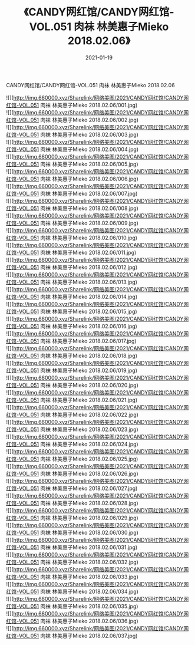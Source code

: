 ﻿---
layout: post
title:  《CANDY网红馆/CANDY网红馆-VOL.051 肉袜 林美惠子Mieko 2018.02.06》
date:   2021-01-19
img: http://img.660000.xyz/Sharelink/网络美图/2021/CANDY网红馆/CANDY网红馆-VOL.051 肉袜 林美惠子Mieko 2018.02.06/000.jpg
categories: [美女, 清纯, 唯美]
---

CANDY网红馆/CANDY网红馆-VOL.051 肉袜 林美惠子Mieko 2018.02.06

 ![](http://img.660000.xyz/Sharelink/网络美图/2021/CANDY网红馆/CANDY网红馆-VOL.051 肉袜 林美惠子Mieko 2018.02.06/001.jpg) <br>![](http://img.660000.xyz/Sharelink/网络美图/2021/CANDY网红馆/CANDY网红馆-VOL.051 肉袜 林美惠子Mieko 2018.02.06/002.jpg) <br>![](http://img.660000.xyz/Sharelink/网络美图/2021/CANDY网红馆/CANDY网红馆-VOL.051 肉袜 林美惠子Mieko 2018.02.06/003.jpg) <br>![](http://img.660000.xyz/Sharelink/网络美图/2021/CANDY网红馆/CANDY网红馆-VOL.051 肉袜 林美惠子Mieko 2018.02.06/004.jpg) <br>![](http://img.660000.xyz/Sharelink/网络美图/2021/CANDY网红馆/CANDY网红馆-VOL.051 肉袜 林美惠子Mieko 2018.02.06/005.jpg) <br>![](http://img.660000.xyz/Sharelink/网络美图/2021/CANDY网红馆/CANDY网红馆-VOL.051 肉袜 林美惠子Mieko 2018.02.06/006.jpg) <br>![](http://img.660000.xyz/Sharelink/网络美图/2021/CANDY网红馆/CANDY网红馆-VOL.051 肉袜 林美惠子Mieko 2018.02.06/007.jpg) <br>![](http://img.660000.xyz/Sharelink/网络美图/2021/CANDY网红馆/CANDY网红馆-VOL.051 肉袜 林美惠子Mieko 2018.02.06/008.jpg) <br>![](http://img.660000.xyz/Sharelink/网络美图/2021/CANDY网红馆/CANDY网红馆-VOL.051 肉袜 林美惠子Mieko 2018.02.06/009.jpg) <br>![](http://img.660000.xyz/Sharelink/网络美图/2021/CANDY网红馆/CANDY网红馆-VOL.051 肉袜 林美惠子Mieko 2018.02.06/010.jpg) <br>![](http://img.660000.xyz/Sharelink/网络美图/2021/CANDY网红馆/CANDY网红馆-VOL.051 肉袜 林美惠子Mieko 2018.02.06/011.jpg) <br>![](http://img.660000.xyz/Sharelink/网络美图/2021/CANDY网红馆/CANDY网红馆-VOL.051 肉袜 林美惠子Mieko 2018.02.06/012.jpg) <br>![](http://img.660000.xyz/Sharelink/网络美图/2021/CANDY网红馆/CANDY网红馆-VOL.051 肉袜 林美惠子Mieko 2018.02.06/013.jpg) <br>![](http://img.660000.xyz/Sharelink/网络美图/2021/CANDY网红馆/CANDY网红馆-VOL.051 肉袜 林美惠子Mieko 2018.02.06/014.jpg) <br>![](http://img.660000.xyz/Sharelink/网络美图/2021/CANDY网红馆/CANDY网红馆-VOL.051 肉袜 林美惠子Mieko 2018.02.06/015.jpg) <br>![](http://img.660000.xyz/Sharelink/网络美图/2021/CANDY网红馆/CANDY网红馆-VOL.051 肉袜 林美惠子Mieko 2018.02.06/016.jpg) <br>![](http://img.660000.xyz/Sharelink/网络美图/2021/CANDY网红馆/CANDY网红馆-VOL.051 肉袜 林美惠子Mieko 2018.02.06/017.jpg) <br>![](http://img.660000.xyz/Sharelink/网络美图/2021/CANDY网红馆/CANDY网红馆-VOL.051 肉袜 林美惠子Mieko 2018.02.06/018.jpg) <br>![](http://img.660000.xyz/Sharelink/网络美图/2021/CANDY网红馆/CANDY网红馆-VOL.051 肉袜 林美惠子Mieko 2018.02.06/019.jpg) <br>![](http://img.660000.xyz/Sharelink/网络美图/2021/CANDY网红馆/CANDY网红馆-VOL.051 肉袜 林美惠子Mieko 2018.02.06/020.jpg) <br>![](http://img.660000.xyz/Sharelink/网络美图/2021/CANDY网红馆/CANDY网红馆-VOL.051 肉袜 林美惠子Mieko 2018.02.06/021.jpg) <br>![](http://img.660000.xyz/Sharelink/网络美图/2021/CANDY网红馆/CANDY网红馆-VOL.051 肉袜 林美惠子Mieko 2018.02.06/022.jpg) <br>![](http://img.660000.xyz/Sharelink/网络美图/2021/CANDY网红馆/CANDY网红馆-VOL.051 肉袜 林美惠子Mieko 2018.02.06/023.jpg) <br>![](http://img.660000.xyz/Sharelink/网络美图/2021/CANDY网红馆/CANDY网红馆-VOL.051 肉袜 林美惠子Mieko 2018.02.06/024.jpg) <br>![](http://img.660000.xyz/Sharelink/网络美图/2021/CANDY网红馆/CANDY网红馆-VOL.051 肉袜 林美惠子Mieko 2018.02.06/025.jpg) <br>![](http://img.660000.xyz/Sharelink/网络美图/2021/CANDY网红馆/CANDY网红馆-VOL.051 肉袜 林美惠子Mieko 2018.02.06/026.jpg) <br>![](http://img.660000.xyz/Sharelink/网络美图/2021/CANDY网红馆/CANDY网红馆-VOL.051 肉袜 林美惠子Mieko 2018.02.06/027.jpg) <br>![](http://img.660000.xyz/Sharelink/网络美图/2021/CANDY网红馆/CANDY网红馆-VOL.051 肉袜 林美惠子Mieko 2018.02.06/028.jpg) <br>![](http://img.660000.xyz/Sharelink/网络美图/2021/CANDY网红馆/CANDY网红馆-VOL.051 肉袜 林美惠子Mieko 2018.02.06/029.jpg) <br>![](http://img.660000.xyz/Sharelink/网络美图/2021/CANDY网红馆/CANDY网红馆-VOL.051 肉袜 林美惠子Mieko 2018.02.06/030.jpg) <br>![](http://img.660000.xyz/Sharelink/网络美图/2021/CANDY网红馆/CANDY网红馆-VOL.051 肉袜 林美惠子Mieko 2018.02.06/031.jpg) <br>![](http://img.660000.xyz/Sharelink/网络美图/2021/CANDY网红馆/CANDY网红馆-VOL.051 肉袜 林美惠子Mieko 2018.02.06/032.jpg) <br>![](http://img.660000.xyz/Sharelink/网络美图/2021/CANDY网红馆/CANDY网红馆-VOL.051 肉袜 林美惠子Mieko 2018.02.06/033.jpg) <br>![](http://img.660000.xyz/Sharelink/网络美图/2021/CANDY网红馆/CANDY网红馆-VOL.051 肉袜 林美惠子Mieko 2018.02.06/034.jpg) <br>![](http://img.660000.xyz/Sharelink/网络美图/2021/CANDY网红馆/CANDY网红馆-VOL.051 肉袜 林美惠子Mieko 2018.02.06/035.jpg) <br>![](http://img.660000.xyz/Sharelink/网络美图/2021/CANDY网红馆/CANDY网红馆-VOL.051 肉袜 林美惠子Mieko 2018.02.06/036.jpg) <br>![](http://img.660000.xyz/Sharelink/网络美图/2021/CANDY网红馆/CANDY网红馆-VOL.051 肉袜 林美惠子Mieko 2018.02.06/037.jpg) <br>